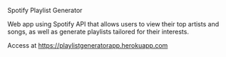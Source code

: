 Spotify Playlist Generator

Web app using Spotify API that allows users to view their top artists and songs, as well as generate playlists tailored for their interests.

Access at https://playlistgeneratorapp.herokuapp.com
